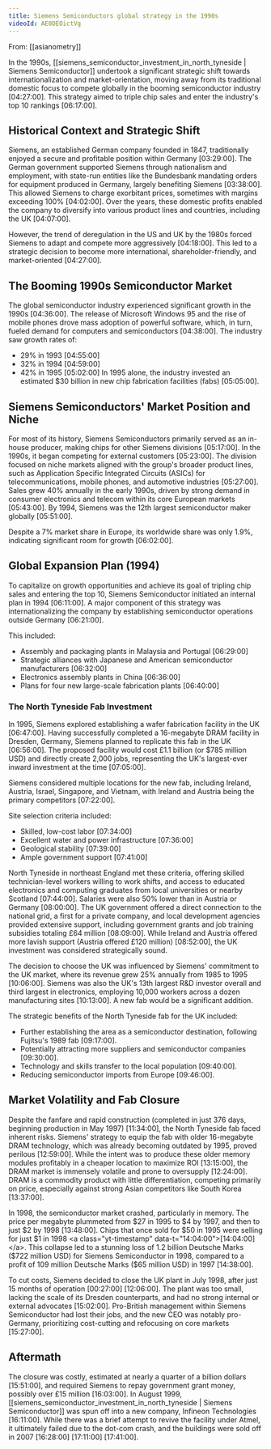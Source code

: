 ```yaml
---
title: Siemens Semiconductors global strategy in the 1990s
videoId: AE0DEOictVg
---
```


From: [[asianometry]] <br/> 

In the 1990s, [[siemens_semiconductor_investment_in_north_tyneside | Siemens Semiconductor]] undertook a significant strategic shift towards internationalization and market-orientation, moving away from its traditional domestic focus to compete globally in the booming semiconductor industry <a class="yt-timestamp" data-t="04:27:00">[04:27:00]</a>. This strategy aimed to triple chip sales and enter the industry's top 10 rankings <a class="yt-timestamp" data-t="06:17:00">[06:17:00]</a>.

## Historical Context and Strategic Shift

Siemens, an established German company founded in 1847, traditionally enjoyed a secure and profitable position within Germany <a class="yt-timestamp" data-t="03:29:00">[03:29:00]</a>. The German government supported Siemens through nationalism and employment, with state-run entities like the Bundesbank mandating orders for equipment produced in Germany, largely benefiting Siemens <a class="yt-timestamp" data-t="03:38:00">[03:38:00]</a>. This allowed Siemens to charge exorbitant prices, sometimes with margins exceeding 100% <a class="yt-timestamp" data-t="04:02:00">[04:02:00]</a>. Over the years, these domestic profits enabled the company to diversify into various product lines and countries, including the UK <a class="yt-timestamp" data-t="04:07:00">[04:07:00]</a>.

However, the trend of deregulation in the US and UK by the 1980s forced Siemens to adapt and compete more aggressively <a class="yt-timestamp" data-t="04:18:00">[04:18:00]</a>. This led to a strategic decision to become more international, shareholder-friendly, and market-oriented <a class="yt-timestamp" data-t="04:27:00">[04:27:00]</a>.

## The Booming 1990s Semiconductor Market

The global semiconductor industry experienced significant growth in the 1990s <a class="yt-timestamp" data-t="04:36:00">[04:36:00]</a>. The release of Microsoft Windows 95 and the rise of mobile phones drove mass adoption of powerful software, which, in turn, fueled demand for computers and semiconductors <a class="yt-timestamp" data-t="04:38:00">[04:38:00]</a>.
The industry saw growth rates of:
*   29% in 1993 <a class="yt-timestamp" data-t="04:55:00">[04:55:00]</a>
*   32% in 1994 <a class="yt-timestamp" data-t="04:59:00">[04:59:00]</a>
*   42% in 1995 <a class="yt-timestamp" data-t="05:02:00">[05:02:00]</a>
In 1995 alone, the industry invested an estimated $30 billion in new chip fabrication facilities (fabs) <a class="yt-timestamp" data-t="05:05:00">[05:05:00]</a>.

## Siemens Semiconductors' Market Position and Niche

For most of its history, Siemens Semiconductors primarily served as an in-house producer, making chips for other Siemens divisions <a class="yt-timestamp" data-t="05:17:00">[05:17:00]</a>. In the 1990s, it began competing for external customers <a class="yt-timestamp" data-t="05:23:00">[05:23:00]</a>. The division focused on niche markets aligned with the group's broader product lines, such as Application Specific Integrated Circuits (ASICs) for telecommunications, mobile phones, and automotive industries <a class="yt-timestamp" data-t="05:27:00">[05:27:00]</a>. Sales grew 40% annually in the early 1990s, driven by strong demand in consumer electronics and telecom within its core European markets <a class="yt-timestamp" data-t="05:43:00">[05:43:00]</a>. By 1994, Siemens was the 12th largest semiconductor maker globally <a class="yt-timestamp" data-t="05:51:00">[05:51:00]</a>.

Despite a 7% market share in Europe, its worldwide share was only 1.9%, indicating significant room for growth <a class="yt-timestamp" data-t="06:02:00">[06:02:00]</a>.

## Global Expansion Plan (1994)

To capitalize on growth opportunities and achieve its goal of tripling chip sales and entering the top 10, Siemens Semiconductor initiated an internal plan in 1994 <a class="yt-timestamp" data-t="06:11:00">[06:11:00]</a>. A major component of this strategy was internationalizing the company by establishing semiconductor operations outside Germany <a class="yt-timestamp" data-t="06:21:00">[06:21:00]</a>.

This included:
*   Assembly and packaging plants in Malaysia and Portugal <a class="yt-timestamp" data-t="06:29:00">[06:29:00]</a>
*   Strategic alliances with Japanese and American semiconductor manufacturers <a class="yt-timestamp" data-t="06:32:00">[06:32:00]</a>
*   Electronics assembly plants in China <a class="yt-timestamp" data-t="06:36:00">[06:36:00]</a>
*   Plans for four new large-scale fabrication plants <a class="yt-timestamp" data-t="06:40:00">[06:40:00]</a>

### The North Tyneside Fab Investment

In 1995, Siemens explored establishing a wafer fabrication facility in the UK <a class="yt-timestamp" data-t="06:47:00">[06:47:00]</a>. Having successfully completed a 16-megabyte DRAM facility in Dresden, Germany, Siemens planned to replicate this fab in the UK <a class="yt-timestamp" data-t="06:56:00">[06:56:00]</a>. The proposed facility would cost £1.1 billion (or $785 million USD) and directly create 2,000 jobs, representing the UK's largest-ever inward investment at the time <a class="yt-timestamp" data-t="07:05:00">[07:05:00]</a>.

Siemens considered multiple locations for the new fab, including Ireland, Austria, Israel, Singapore, and Vietnam, with Ireland and Austria being the primary competitors <a class="yt-timestamp" data-t="07:22:00">[07:22:00]</a>.

Site selection criteria included:
*   Skilled, low-cost labor <a class="yt-timestamp" data-t="07:34:00">[07:34:00]</a>
*   Excellent water and power infrastructure <a class="yt-timestamp" data-t="07:36:00">[07:36:00]</a>
*   Geological stability <a class="yt-timestamp" data-t="07:39:00">[07:39:00]</a>
*   Ample government support <a class="yt-timestamp" data-t="07:41:00">[07:41:00]</a>

North Tyneside in northeast England met these criteria, offering skilled technician-level workers willing to work shifts, and access to educated electronics and computing graduates from local universities or nearby Scotland <a class="yt-timestamp" data-t="07:44:00">[07:44:00]</a>. Salaries were also 50% lower than in Austria or Germany <a class="yt-timestamp" data-t="08:00:00">[08:00:00]</a>. The UK government offered a direct connection to the national grid, a first for a private company, and local development agencies provided extensive support, including government grants and job training subsidies totaling £64 million <a class="yt-timestamp" data-t="08:09:00">[08:09:00]</a>. While Ireland and Austria offered more lavish support (Austria offered £120 million) <a class="yt-timestamp" data-t="08:52:00">[08:52:00]</a>, the UK investment was considered strategically sound.

The decision to choose the UK was influenced by Siemens' commitment to the UK market, where its revenue grew 25% annually from 1985 to 1995 <a class="yt-timestamp" data-t="10:06:00">[10:06:00]</a>. Siemens was also the UK's 13th largest R&D investor overall and third largest in electronics, employing 10,000 workers across a dozen manufacturing sites <a class="yt-timestamp" data-t="10:13:00">[10:13:00]</a>. A new fab would be a significant addition.

The strategic benefits of the North Tyneside fab for the UK included:
*   Further establishing the area as a semiconductor destination, following Fujitsu's 1989 fab <a class="yt-timestamp" data-t="09:17:00">[09:17:00]</a>.
*   Potentially attracting more suppliers and semiconductor companies <a class="yt-timestamp" data-t="09:30:00">[09:30:00]</a>.
*   Technology and skills transfer to the local population <a class="yt-timestamp" data-t="09:40:00">[09:40:00]</a>.
*   Reducing semiconductor imports from Europe <a class="yt-timestamp" data-t="09:46:00">[09:46:00]</a>.

## Market Volatility and Fab Closure

Despite the fanfare and rapid construction (completed in just 376 days, beginning production in May 1997) <a class="yt-timestamp" data-t="11:34:00">[11:34:00]</a>, the North Tyneside fab faced inherent risks. Siemens' strategy to equip the fab with older 16-megabyte DRAM technology, which was already becoming outdated by 1995, proved perilous <a class="yt-timestamp" data-t="12:59:00">[12:59:00]</a>. While the intent was to produce these older memory modules profitably in a cheaper location to maximize ROI <a class="yt-timestamp" data-t="13:15:00">[13:15:00]</a>, the DRAM market is immensely volatile and prone to oversupply <a class="yt-timestamp" data-t="12:24:00">[12:24:00]</a>. DRAM is a commodity product with little differentiation, competing primarily on price, especially against strong Asian competitors like South Korea <a class="yt-timestamp" data-t="13:37:00">[13:37:00]</a>.

In 1998, the semiconductor market crashed, particularly in memory. The price per megabyte plummeted from $27 in 1995 to $4 by 1997, and then to just $2 by 1998 <a class="yt-timestamp" data-t="13:48:00">[13:48:00]</a>. Chips that once sold for $50 in 1995 were selling for just $1 in 1998 <a class="yt-timestamp" data-t="14:04:00">[14:04:00]</a>. This collapse led to a stunning loss of 1.2 billion Deutsche Marks ($722 million USD) for Siemens Semiconductor in 1998, compared to a profit of 109 million Deutsche Marks ($65 million USD) in 1997 <a class="yt-timestamp" data-t="14:38:00">[14:38:00]</a>.

To cut costs, Siemens decided to close the UK plant in July 1998, after just 15 months of operation <a class="yt-timestamp" data-t="00:27:00">[00:27:00]</a> <a class="yt-timestamp" data-t="12:06:00">[12:06:00]</a>. The plant was too small, lacking the scale of its Dresden counterparts, and had no strong internal or external advocates <a class="yt-timestamp" data-t="15:02:00">[15:02:00]</a>. Pro-British management within Siemens Semiconductor had lost their jobs, and the new CEO was notably pro-Germany, prioritizing cost-cutting and refocusing on core markets <a class="yt-timestamp" data-t="15:27:00">[15:27:00]</a>.

## Aftermath

The closure was costly, estimated at nearly a quarter of a billion dollars <a class="yt-timestamp" data-t="15:51:00">[15:51:00]</a>, and required Siemens to repay government grant money, possibly over £15 million <a class="yt-timestamp" data-t="16:03:00">[16:03:00]</a>. In August 1999, [[siemens_semiconductor_investment_in_north_tyneside | Siemens Semiconductor]] was spun off into a new company, Infineon Technologies <a class="yt-timestamp" data-t="16:11:00">[16:11:00]</a>. While there was a brief attempt to revive the facility under Atmel, it ultimately failed due to the dot-com crash, and the buildings were sold off in 2007 <a class="yt-timestamp" data-t="16:28:00">[16:28:00]</a> <a class="yt-timestamp" data-t="17:11:00">[17:11:00]</a> <a class="yt-timestamp" data-t="17:41:00">[17:41:00]</a>.